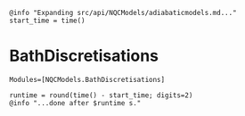 ```@setup logging
@info "Expanding src/api/NQCModels/adiabaticmodels.md..."
start_time = time()
```

# BathDiscretisations

```@autodocs
Modules=[NQCModels.BathDiscretisations]
```
```@setup logging
runtime = round(time() - start_time; digits=2)
@info "...done after $runtime s."
```
